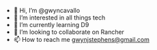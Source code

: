 - 👋 Hi, I’m @gwyncavallo
- 👀 I’m interested in all things tech
- 🌱 I’m currently learning D9
- 💞️ I’m looking to collaborate on Rancher
- 📫 How to reach me gwynjstephens@gmail.com

<!---
gwyncavallo/gwyncavallo is a ✨ special ✨ repository because its `README.md` (this file) appears on your GitHub profile.
You can click the Preview link to take a look at your changes.
--->
